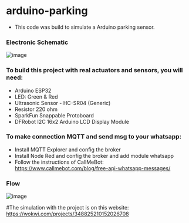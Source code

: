 # arduino-parking

- This code was build to simulate a Arduino parking sensor.

<h3>Electronic Schematic</h3>

![image](https://user-images.githubusercontent.com/67288620/203429534-4868e643-e606-4435-a521-afb2f322e93a.png)

<h3>To build this project with real actuators and sensors, you will need:</h3>


- Arduino ESP32
- LED: Green & Red 
- Ultrasonic Sensor - HC-SR04 (Generic)
- Resistor 220 ohm
- SparkFun Snappable Protoboard
- DFRobot I2C 16x2 Arduino LCD Display Module



<h3> To make connection MQTT and send msg to your whatsapp: </h3>
  
 - Install MQTT Explorer and config the broker
 - Install Node Red and config the broker and add module whatsapp
 - Follow the instructions of CallMeBot: https://www.callmebot.com/blog/free-api-whatsapp-messages/


<H3>Flow</h3>

![image](https://user-images.githubusercontent.com/67288620/203442471-0539c3ad-86e3-4aca-96d2-dee70b4d8a4b.png)



#The simulation with the project is on this website: https://wokwi.com/projects/348825210152026708
